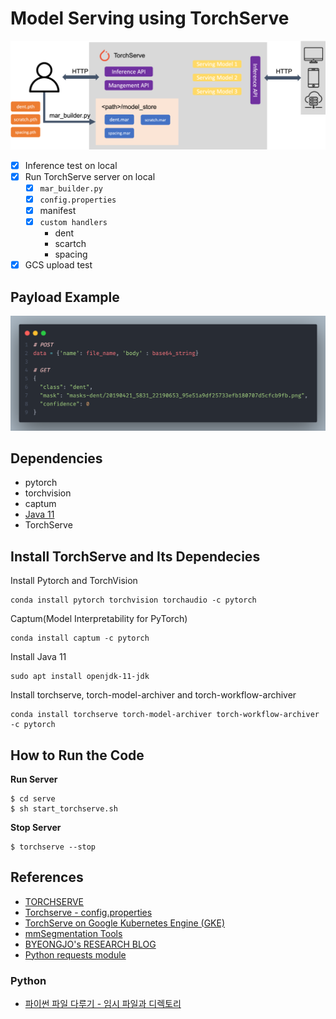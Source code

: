 # Model Serving using TorchServe


![torchserve](_asset/TorchServe.png)

- [x] Inference test on local
- [x] Run TorchServe server on local
    - [x] `mar_builder.py`
    - [x] `config.properties`
    - [x] manifest
    - [x] `custom handlers`
         - dent
         - scartch
         - spacing
- [x] GCS upload test 

## Payload Example
![](_asset/payload.png)

## Dependencies
- pytorch
- torchvision
- captum
- [Java 11](https://www.oracle.com/java/technologies/downloads/#java11)
- TorchServe

## Install TorchServe and Its Dependecies
Install Pytorch and TorchVision
```
conda install pytorch torchvision torchaudio -c pytorch
```
Captum(Model Interpretability for PyTorch)
```
conda install captum -c pytorch
```
Install Java 11
```
sudo apt install openjdk-11-jdk
```
Install torchserve, torch-model-archiver and torch-workflow-archiver
```
conda install torchserve torch-model-archiver torch-workflow-archiver -c pytorch
```




## How to Run the Code

**Run Server**
```
$ cd serve
$ sh start_torchserve.sh
```

**Stop Server**
```
$ torchserve --stop
```

## References
- [TORCHSERVE](https://pytorch.org/serve/)
- [Torchserve - config.properties](https://github.com/pytorch/serve/blob/master/docs/configuration.md#allow-model-specific-custom-python-packages)
- [TorchServe on Google Kubernetes Engine (GKE)](https://github.com/pytorch/serve/tree/master/kubernetes/GKE)
- [mmSegmentation Tools](https://github.com/open-mmlab/mmsegmentation/tree/master/tools/torchserve)
- [BYEONGJO's RESEARCH BLOG](https://byeongjokim.github.io/posts/MLOps-Toy-Project-0/)
- [Python requests module](https://dgkim5360.tistory.com/entry/python-requests)

### Python
- [파이썬 파일 다루기 - 임시 파일과 디렉토리](https://m.blog.naver.com/hankrah/221831304924)
